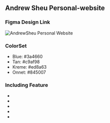 ## Andrew Sheu Personal-website

### Figma Design Link
![AndrewSheu Personal Website](https://github.com/AndrewSheu/Personal-website/assets/62239782/a374a565-a7ac-4661-9db8-f6942ad4bd4d)

### ColorSet
* Blue: #3a4660
* Tan: #c9af98
* Kreme: #ed8a63
* Onnet: #845007


### Including Feature
*
*
*
*
*
